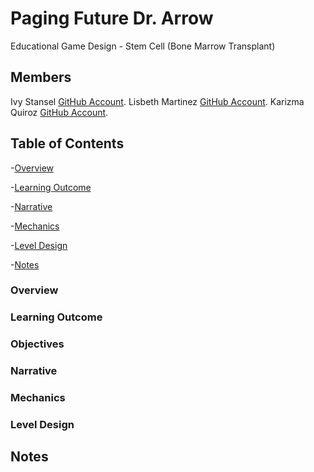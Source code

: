 # Paging Future Dr. Arrow
Educational Game Design - Stem Cell (Bone Marrow Transplant)

## Members

Ivy Stansel [GitHub Account](https://github.com/Frame-solid).
Lisbeth Martinez [GitHub Account](https://github.com/lismar17).
Karizma Quiroz [GitHub Account](https://github.com/karizmaquiroz).

## Table of Contents

-[Overview](#overview)

-[Learning Outcome](learning-outcome)

-[Narrative](narrative)

-[Mechanics](mechanics)

-[Level Design](level-design)

-[Notes](notes)


### Overview

### Learning Outcome

### Objectives

### Narrative

### Mechanics

### Level Design


## Notes



